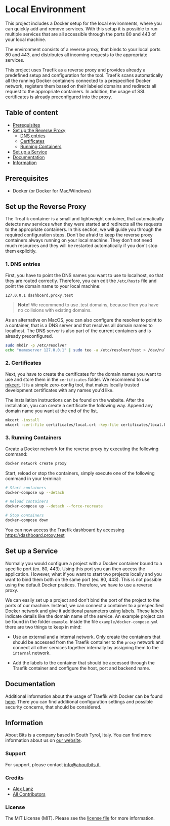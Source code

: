 Local Environment
=================

This project includes a Docker setup for the local environments, where you can quickly add and remove services. With this setup it is possible to run multiple services that are all accessible through the ports 80 and 443 of your local machine.

The environment consists of a reverse proxy, that binds to your local ports 80 and 443, and distributes all incoming requests to the appropriate services.

This project uses Traefik as a reverse proxy and provides already a predefined setup and configuration for the tool. Traefik scans automatically all the running Docker containers connected to a prespecified Docker network, registers them based on their labeled domains and redirects all request to the appropriate containers. In addition, the usage of SSL certificates is already preconfigured into the proxy.

## Table of content

- [Prerequisites](#prerequisites)
- [Set up the Reverse Proxy](#set-up-the-reverse-proxy)
    - [DNS entries](#dns-entries)
    - [Certificates](#certificates)
    - [Running Containers](#running-containers)
- [Set up a Service](#set-up-a-service)
- [Documentation](#documentation)
- [Information](#information)

## Prerequisites

- Docker (or Docker for Mac/Windows)

## Set up the Reverse Proxy

The Treafik container is a small and lightweight container, that automatically detects new services when they were started and redirects all the requests to the appropriate containers. In this section, we will guide you through the required configuration steps. Don't be afraid to keep the reverse proxy containers always running on your local machine. They don't not need much resources and they will be restarted automatically if you don't stop them explicitly.

### 1. DNS entries

First, you have to point the DNS names you want to use to localhost, so that they are routed correctly. Therefore, you can edit the `/etc/hosts` file and point the domain name to your local machine:

```
127.0.0.1 dashboard.proxy.test
```

> **Note!** We recommend to use .test domains, because then you have no collisions with existing domains. 

As an alternative on MacOS, you can also configure the resolver to point to a container, that is a DNS server and that resolves all domain names to localhost. The DNS server is also part of the current containers and is already preconfigured.

```bash
sudo mkdir -p /etc/resolver
echo "nameserver 127.0.0.1" | sudo tee -a /etc/resolver/test > /dev/null
```

### 2. Certificates

Next, you have to create the certificates for the domain names you want to use and store them in the `certificates` folder. We recommend to use [mkcert](https://mkcert.dev). It is a simple zero-config tool, that makes locally trusted development certificates with any names you'd like.

The installation instructions can be found on the website. After the installation, you can create a certificate the following way. Append any domain name you want at the end of the list.

```bash
mkcert -install
mkcert -cert-file certificates/local.crt -key-file certificates/local.key "proxy.test" "*.proxy.test" "aboutbits.test" "*.aboutbits.test"
```

### 3. Running Containers

Create a Docker network for the reverse proxy by executing the following command:

```bash
docker network create proxy
```

Start, reload or stop the containers, simply execute one of the following command in your terminal:

```bash
# Start containers
docker-compose up --detach

# Reload containers
docker-compose up --detach --force-recreate

# Stop containers
docker-compose down
```

You can now access the Traefik dashboard by accessing https://dashboard.proxy.test

## Set up a Service

Normally you would configure a project with a Docker container bound to a specific port (ex. 80, 443). Using this port you can then access the application. However, what if you want to start two projects locally and you want to bind them both on the same port (ex. 80, 443). This is not possible using the default Docker pratices. Therefore, we have to use a reverse proxy.

We can easily set up a project and don't bind the port of the project to the ports of our machine. Instead, we can connect a container to a prespecified Docker network and give it additional parameters using labels. These labels indicate details like the domain name of the service. An example project can be found in the folder `example`. Inside the file `example/docker-compose.yml` there are two things to keep in mind:

- Use an external and a internal network. Only create the containers that should be accessed from the Traefik container to the `proxy` network and connect all other services together internally by assigning them to the `internal` network.

- Add the labels to the container that should be accessed through the Traefik container and configure the host, port and backend name.

## Documentation

Additional information about the usage of Traefik with Docker can be found [here](https://docs.traefik.io/configuration/backends/docker/). There you can find additional configuration settings and possible security concerns, that should be considered.

## Information

About Bits is a company based in South Tyrol, Italy. You can find more information about us on [our website](https://aboutbits.it).

### Support

For support, please contact [info@aboutbits.it](mailto:info@aboutbits.it).

### Credits

- [Alex Lanz](https://github.com/alexlanz)
- [All Contributors](../../contributors)

### License

The MIT License (MIT). Please see the [license file](license.md) for more information.
